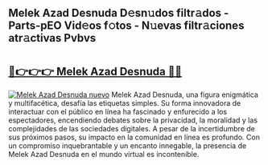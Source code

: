 ## Melek Azad Desnuda D𝚎sn𝚞dos filtr𝚊dos - Parts-pEO Vid𝚎os f𝚘tos - N𝚞evas filtr𝚊ciones atr𝚊ctivas Pvbvs

# <h2><a href="http://mb6ign.tromn.icu/?c=Melek+Azad+Desnuda">🔗👉👉👉 Melek Azad Desnuda 🔗🔗</a></h2>

[![Melek Azad Desnuda nuevo](https://i.imgur.com/pEAQMta.gif)](http://mb6ign.tromn.icu/?c=Melek+Azad+Desnuda)
Melek Azad Desnuda, una figura enigmática y multifacética, desafía las etiquetas simples. Su forma innovadora de interactuar con el público en línea ha fascinado y enfurecido a los espectadores, encendiendo debates sobre la privacidad, la moralidad y las complejidades de las sociedades digitales. A pesar de la incertidumbre de sus próximos pasos, su impacto en la comunidad en línea es profundo. Con un compromiso inquebrantable y un encanto innegable, la presencia de Melek Azad Desnuda en el mundo virtual es incontenible.
